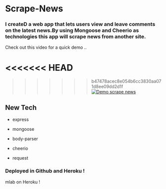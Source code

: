 # Scrape-News
 ### I createD a web app that lets users view and leave comments on the latest news.By using  Mongoose and Cheerio as technologies this app will  scrape news from another site.

Check out this video for a quick demo ..


<<<<<<< HEAD
=======


>>>>>>> b47478acec8e054b6cc3830aa071d8ee09dd2d1f
[![Demo scrape news](https://img.youtube.com/vi/MJlvlFiVUB4/0.jpg)](https://youtu.be/MJlvlFiVUB4)



## New Tech
* express

* mongoose

* body-parser

* cheerio

* request

### Deployed in Github and Heroku !
mlab on Heroku !
